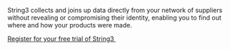 String3 collects and joins up data directly from your network of suppliers without revealing or compromising their identity, enabling you to find out where and how your products were made.


<p><a href="/register" title="Register for String3" class="borderless">Register for your free trial of String3&nbsp;<i class="fa fa-chevron-right"></i></a></p>
